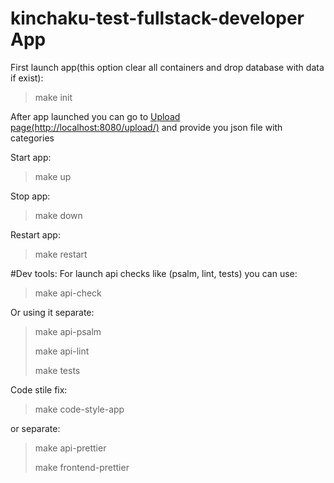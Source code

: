 # kinchaku-test-fullstack-developer App
First launch app(this option clear all containers and drop database with data if exist):
> make init

After app launched you can go to [Upload page(http://localhost:8080/upload/)](http://localhost:8080/upload/) and provide you json file with categories

Start app:
> make up

Stop app:
> make down

Restart app:
> make restart


#Dev tools:
For launch api checks like (psalm, lint, tests) you can use:
> make api-check

Or using it separate:
> make api-psalm
>
> make api-lint
> 
> make tests
> 

Code stile fix:
>
> make code-style-app
> 

or separate:
>
> make api-prettier
> 
> make frontend-prettier
> 


